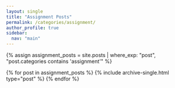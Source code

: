 ```yaml
---
layout: single
title: "Assignment Posts"
permalink: /categories/assignment/
author_profile: true
sidebar:
  nav: "main"
---
```


{% assign assignment_posts = site.posts | where_exp: "post", "post.categories contains 'assignment'" %}

{% for post in assignment_posts %}
  {% include archive-single.html type="post" %}
{% endfor %}
